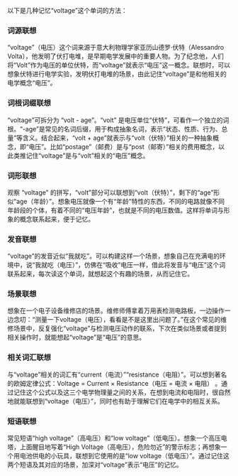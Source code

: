 以下是几种记忆“voltage”这个单词的方法：

### 词源联想
“voltage”（电压）这个词来源于意大利物理学家亚历山德罗·伏特（Alessandro Volta），他发明了伏打电堆，是早期电学发展中的重要人物。为了纪念他，人们将“Volt”作为电压的单位伏特，而“voltage”就表示“电压”这一概念。联想时，可以想象伏特进行电学实验，发明伏打电堆的场景，由此记住“voltage”是和他相关的电学概念“电压”。

### 词根词缀联想
“voltage”可拆分为 “volt - age”。“volt” 是电压单位“伏特”，可看作一个独立的词根。“-age”是常见的名词后缀，用于构成抽象名词，表示“状态、性质、行为、总量”等含义。结合起来，“volt + age”就表示与“volt（伏特）”相关的一种抽象概念，即“电压”。比如“postage”（邮费）是与“post（邮寄）”相关的费用概念，以此类推记住“voltage”是与“volt”相关的“电压”概念。

### 词形联想
观察 “voltage” 的拼写，“volt”部分可以联想到“volt（伏特）”，剩下的“age”形似“age（年龄）”。想象电压就像一个有“年龄”特性的东西，不同的电路就像不同年龄段的个体，有着不同的“电压年龄”，也就是不同的电压数值。这样将单词与形象的概念联系起来，便于记忆。

### 发音联想
“voltage”的发音近似“我就吃”。可以构建这样一个场景，想象自己在充满电的环境中，说“我就吃（电压）”，仿佛在“吸收”电压一样，借此将发音与“电压”这个词联系起来，每次读这个单词，就想起这个有趣的场景，从而记住它。

### 场景联想
想象在一个电子设备维修店的场景。维修师傅拿着万用表检测电路板，一边操作一边念叨：“测量一下voltage（电压），看看是不是这里出问题了。”在这个常见的维修场景中，反复强化“voltage”与检测电压动作的联系，下次在类似场景或者提到相关操作时，就能想起“voltage”是“电压”的意思。

### 相关词汇联想
与“voltage”相关的词汇有“current（电流）”“resistance（电阻）”。可以想到著名的欧姆定律公式：Voltage = Current × Resistance（电压 = 电流 × 电阻） 。通过记住这个公式以及这三个电学物理量之间的关系，在想到电流和电阻时，很自然地就能联想到“voltage（电压）”，同时也有助于理解它们在电学中的相互关系。

### 短语联想
常见短语“high voltage”（高电压）和“low voltage”（低电压）。想象一个高压电塔，上面醒目地写着“High Voltage（高电压），危险勿近”的警示标志；再想象一个用电池供电的小玩具，联想到它使用的是“low voltage（低电压）”。通过记住这两个短语及其对应的场景，加深对“voltage”表示“电压”的记忆。 
